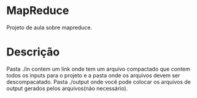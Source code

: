 # MapReduce
Projeto de aula sobre mapreduce.

# Descrição
Pasta ./in contem um link onde tem um arquivo compactado que contem todos os inputs para o projeto e a pasta onde os arquivos devem ser descompacatado. Pasta ./output onde você pode colocar os arquivos de output gerados pelos arquivos(não necessário). 
